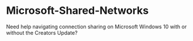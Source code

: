 # Microsoft-Shared-Networks
Need help navigating connection sharing on Microsoft Windows 10 with or without the Creators Update?

